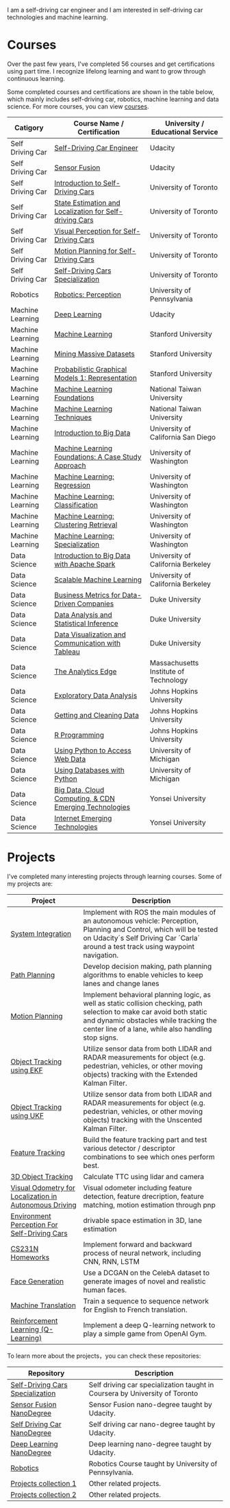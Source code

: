 I am a self-driving car engineer and I am interested in self-driving car technologies and machine learning.

# Courses

Over the past few years, I've completed 56 courses and get certifications using part time. I recognize lifelong learning and want to grow through continuous learning.

Some completed courses and certifications are shown in the table below, which mainly includes self-driving car, robotics, machine learning and data science. For more courses, you can view [courses](/CoursesCertification).

| Catigory      | Course Name /  Certification    | University / Educational Service     | 
| ---------- | ----------- | ----------- |
| Self Driving Car   | [Self-Driving Car Engineer](/CoursesCertification/MachineLearning/SelfDrivingCarEngineer_NanoDegree_Udacity.pdf)    | Udacity   | 
| Self Driving Car   | [Sensor Fusion](/CoursesCertification/MachineLearning/SensorFusion_NanoDegree_Udacity.pdf) | Udacity  | 
| Self Driving Car   | [Introduction to Self-Driving Cars](/CoursesCertification/MachineLearning/SelfDrivingCar_UofT_Intro.pdf)    | University of Toronto   | 
| Self Driving Car   | [State Estimation and Localization for Self-driving Cars](/CoursesCertification/MachineLearning/SelfDrivingCar_UofT_State_Estimation.pdf)    | University of Toronto   | 
| Self Driving Car   | [Visual Perception for Self-Driving Cars](/CoursesCertification/MachineLearning/SelfDrivingCar_UofT_Visual_Perception.pdf)    | University of Toronto   | 
| Self Driving Car   | [Motion Planning for Self-Driving Cars](/CoursesCertification/MachineLearning/SelfDrivingCar_UofT_MotionPlanning.pdf)    | University of Toronto   | 
| Self Driving Car   | [Self-Driving Cars Specialization](/CoursesCertification/MachineLearning/SelfDrivingCar_UofT_Specialization.pdf)    | University of Toronto   | 
| Robotics   | [Robotics: Perception](/CoursesCertification/MachineLearning/Robotics_Penn_Perception.pdf)    | University of Pennsylvania   | 
|  Machine Learning    | [Deep Learning](/CoursesCertification/MachineLearning/DeepLearning_NanoDegree_Udacity.pdf)    | Udacity  | 
|  Machine Learning    | [Machine   Learning](/CoursesCertification/MachineLearning/MachineLearning_Stanford_MachineLearning.pdf)    | Stanford University  | 
|  Machine Learning    | [Mining Massive Datasets](/CoursesCertification/MachineLearning/MachineLearning_Stanford_MiningMassiveDatasets.pdf)    | Stanford University  | 
|  Machine Learning    | [Probabilistic Graphical Models 1: Representation](/CoursesCertification/MachineLearning/MachineLearning_Stanford_PgmRepresentation.pdf)    | Stanford University  | 
|  Machine Learning    | [Machine Learning Foundations](/CoursesCertification/MachineLearning/MachineLearning_NTU_机器学习基石.pdf)    | National Taiwan University | 
|  Machine Learning    | [Machine Learning Techniques](/CoursesCertification/MachineLearning/MachineLearning_NTU_机器学习技法.pdf)    | National Taiwan University  | 
|  Machine Learning    | [Introduction to Big Data](/CoursesCertification/MachineLearning/MachineLearning_UCSanDiego_IntroToBigData.pdf)    | University of California San Diego  | 
|  Machine Learning    | [Machine Learning Foundations: A Case Study Approach](/CoursesCertification/MachineLearning/MachineLearning_UW_MLFoundation.pdf)    | University of Washington  | 
|  Machine Learning    | [Machine Learning: Regression](/CoursesCertification/MachineLearning/MachineLearning_UW_MLRegression.pdf)    | University of Washington  | 
|  Machine Learning    | [Machine Learning: Classification](/CoursesCertification/MachineLearning/MachineLearning_UW_Classification.pdf)    | University of Washington  | 
|  Machine Learning    | [Machine Learning: Clustering Retrieval](/CoursesCertification/MachineLearning/MachineLearning_UW_Cluster.pdf)    | University of Washington  | 
|  Machine Learning    | [Machine Learning: Specialization](/CoursesCertification/MachineLearning/MachineLearning_UW_Specialization.pdf)    | University of Washington  | 
|  Data Science    | [Introduction to Big Data with Apache Spark](/CoursesCertification/DataScience/DataScience_Berkeley_IntroSpark.pdf)    | University of California Berkeley  | 
|  Data Science    | [Scalable Machine Learning](/CoursesCertification/DataScience/DataScience_Berkeley_ScalableML.pdf)    |  University of California Berkeley  | 
|  Data Science    | [Business Metrics for Data-Driven Companies](/CoursesCertification/DataScience/DataScience_DUKE_BusinessMetrics.pdf)    | Duke University | 
|  Data Science    | [Data Analysis and Statistical Inference](/CoursesCertification/DataScience/DataScience_DUKE_DataAnalysisStatisticalInference.pdf)    | Duke University  | 
|  Data Science    | [Data Visualization and Communication with Tableau](/CoursesCertification/DataScience/DataScience_DUKE_DataVisualWithTableau.pdf)    | Duke University | 
|  Data Science    | [The Analytics Edge](/CoursesCertification/DataScience/DataScience_MIT_AnalyticsEdge.pdf)    | Massachusetts Institute of Technology | 
|  Data Science    | [Exploratory Data Analysis](/CoursesCertification/DataScience/DataScience_JHU_ExploDataAnalysis.pdf)    | Johns Hopkins University | 
|  Data Science    | [Getting and Cleaning Data](/CoursesCertification/DataScience/DataScience_JHU_GetCleanData.pdf)    | Johns Hopkins University | 
|  Data Science    | [R Programming](/CoursesCertification/DataScience/DataScience_JHU_rProgram.pdf)    | Johns Hopkins University | 
|  Data Science    | [Using Python to Access Web Data](/CoursesCertification/DataScience/DataScience_MICHIGAN_PythonAccessWebData.pdf)    | University of Michigan| 
|  Data Science    | [Using Databases with Python](/CoursesCertification/DataScience/DataScience_MICHIGAN_PythonDataBases.pdf)    | University of Michigan| 
|  Data Science    | [Big Data, Cloud Computing, & CDN Emerging Technologies](/CoursesCertification/DataScience/DataScience_YONSEI_CloudBigDataCDN.pdf)    | Yonsei University| 
|  Data Science    | [Internet Emerging Technologies](/CoursesCertification/DataScience/DataScience_YONSEI_InternetTechs.pdf)    | Yonsei University| 


# Projects

I've completed many interesting projects through learning courses. Some of my projects are:

| Project      | Description    | 
| ---------- | ----------- | 
| [System Integration](https://github.com/YoungGer/Udacity-SelfDrivingCar-NanoDegree/tree/master/CarND-Capstone) | Implement with ROS the main modules of an autonomous vehicle: Perception, Planning and Control, which will be tested on Udacity´s Self Driving Car ´Carla´ around a test track using waypoint navigation. | 
| [Path Planning](https://github.com/YoungGer/Udacity-SelfDrivingCar-NanoDegree/tree/master/CarND-Path-Planning-Project) | Develop decision making, path planning algorithms to enable vehicles to keep lanes and change lanes | 
| [Motion Planning](https://github.com/YoungGer/sdc_coursera_UofT/tree/master/04_motion_planning) | Implement behavioral planning logic, as well as static collision checking, path selection to make car avoid both static and dynamic obstacles while tracking the center line of a lane, while also handling stop signs.  | 
| [Object Tracking using EKF](https://github.com/YoungGer/Udacity-SelfDrivingCar-NanoDegree/tree/master/CarND-Extended-Kalman-Filter-Project) | Utilize sensor data from both LIDAR and RADAR measurements for object (e.g. pedestrian, vehicles, or other moving objects) tracking with the Extended Kalman Filter.  | 
| [Object Tracking using UKF](https://github.com/YoungGer/Udacity-SelfDrivingCar-NanoDegree/tree/master/CarND-Unscented-Kalman-Filter-Project) | Utilize sensor data from both LIDAR and RADAR measurements for object (e.g. pedestrian, vehicles, or other moving objects) tracking with the Unscented Kalman Filter.  | 
| [Feature Tracking](https://github.com/YoungGer/Udacity-SensorFusion-NanoDegree/tree/master/feature_tracking) | Build the feature tracking part and test various detector / descriptor combinations to see which ones perform best. | 
| [3D Object Tracking](https://github.com/YoungGer/sdc_coursera_UofT/tree/master/03_perception) | Calculate TTC using lidar and camera | 
| [Visual Odometry for Localization in Autonomous Driving](https://github.com/YoungGer/sdc_coursera_UofT/tree/master/03_perception/visual_odometer) | Visual odometer including feature detection, feature drecription, feature matching, motion estimation through pnp | 
| [Environment Perception For Self-Driving Cars](https://github.com/YoungGer/sdc_coursera_UofT/tree/master/03_perception) | drivable space estimation in 3D,  lane estimation | 
| [CS231N Homeworks](https://github.com/YoungGer/CS231N) | Implement forward and backward process of neural network, including CNN, RNN, LSTM | 
| [Face Generation](https://github.com/YoungGer/Udacity-DeepLearning-NanoDegree/tree/master/face_generation) |  Use a DCGAN on the CelebA dataset to generate images of novel and realistic human faces. | 
| [Machine Translation](https://github.com/YoungGer/Udacity-DeepLearning-NanoDegree/tree/master/language-translation) |  Train a sequence to sequence network for English to French translation. | 
| [Reinforcement Learning (Q-Learning)](https://github.com/YoungGer/Udacity-DeepLearning-NanoDegree/tree/master/reinforcement) | Implement a deep Q-learning network to play a simple game from OpenAI Gym. | 




To learn more about the projects，you can check these repositories:

| Repository      | Description    | 
| ---------- | ----------- | 
| [Self-Driving Cars Specialization](https://github.com/YoungGer/sdc_coursera_UofT)  | Self driving car specialization taught in Coursera by University of Toronto | 
| [Sensor Fusion NanoDegree](https://github.com/YoungGer/Udacity-SensorFusion-NanoDegree)  | Sensor Fusion nano-degree taught by Udacity.| 
| [Self Driving Car NanoDegree](https://github.com/YoungGer/Udacity-SelfDrivingCar-NanoDegree)  | Self driving car nano-degree taught by Udacity. | 
| [Deep Learning NanoDegree](https://github.com/YoungGer/Udacity-DeepLearning-NanoDegree)  | Deep learning nano-degree taught by Udacity. | 
| [Robotics](https://github.com/YoungGer/robotics-coursera)  | Robotics Course taught by University of Pennsylvania. | 
| [Projects collection 1](https://github.com/YoungGer/resume-gy/tree/master/CoursesProjects)  | Other related projects. | 
| [Projects collection 2](https://github.com/YoungGer/MoocCourses)  | Other related projects. | 




